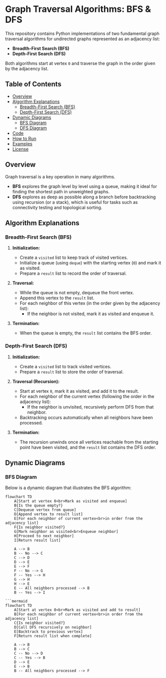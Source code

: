 # Graph Traversal Algorithms: BFS & DFS

This repository contains Python implementations of two fundamental graph traversal algorithms for undirected graphs represented as an adjacency list:
- **Breadth-First Search (BFS)**
- **Depth-First Search (DFS)**

Both algorithms start at vertex `0` and traverse the graph in the order given by the adjacency list.

## Table of Contents

- [Overview](#overview)
- [Algorithm Explanations](#algorithm-explanations)
  - [Breadth-First Search (BFS)](#breadth-first-search-bfs)
  - [Depth-First Search (DFS)](#depth-first-search-dfs)
- [Dynamic Diagrams](#dynamic-diagrams)
  - [BFS Diagram](#bfs-diagram)
  - [DFS Diagram](#dfs-diagram)
- [Code](#code)
- [How to Run](#how-to-run)
- [Examples](#examples)
- [License](#license)

## Overview

Graph traversal is a key operation in many algorithms.  
- **BFS** explores the graph level by level using a queue, making it ideal for finding the shortest path in unweighted graphs.  
- **DFS** explores as deep as possible along a branch before backtracking using recursion (or a stack), which is useful for tasks such as connectivity testing and topological sorting.

## Algorithm Explanations

### Breadth-First Search (BFS)

1. **Initialization:**  
   - Create a `visited` list to keep track of visited vertices.
   - Initialize a queue (using `deque`) with the starting vertex (`0`) and mark it as visited.
   - Prepare a `result` list to record the order of traversal.

2. **Traversal:**  
   - While the queue is not empty, dequeue the front vertex.
   - Append this vertex to the `result` list.
   - For each neighbor of this vertex (in the order given by the adjacency list):
     - If the neighbor is not visited, mark it as visited and enqueue it.

3. **Termination:**  
   - When the queue is empty, the `result` list contains the BFS order.

### Depth-First Search (DFS)

1. **Initialization:**  
   - Create a `visited` list to track visited vertices.
   - Prepare a `result` list to store the order of traversal.

2. **Traversal (Recursion):**  
   - Start at vertex `0`, mark it as visited, and add it to the result.
   - For each neighbor of the current vertex (following the order in the adjacency list):
     - If the neighbor is unvisited, recursively perform DFS from that neighbor.
   - Backtracking occurs automatically when all neighbors have been processed.

3. **Termination:**  
   - The recursion unwinds once all vertices reachable from the starting point have been visited, and the `result` list contains the DFS order.

## Dynamic Diagrams

### BFS Diagram

Below is a dynamic diagram that illustrates the BFS algorithm:

```mermaid
flowchart TD
    A[Start at vertex 0<br>Mark as visited and enqueue]
    B{Is the queue empty?}
    C[Dequeue vertex from queue]
    D[Append vertex to result list]
    E[For each neighbor of current vertex<br>in order from the adjacency list]
    F{Is neighbor visited?}
    G[Mark neighbor as visited<br>Enqueue neighbor]
    H[Proceed to next neighbor]
    I[Return result list]

    A --> B
    B -- No --> C
    C --> D
    D --> E
    E --> F
    F -- No --> G
    F -- Yes --> H
    G --> H
    H --> E
    E -- All neighbors processed --> B
    B -- Yes --> I

```mermaid
flowchart TD
    A[Start at vertex 0<br>Mark as visited and add to result]
    B[For each neighbor of current vertex<br>in order from the adjacency list]
    C{Is neighbor visited?}
    D[Call DFS recursively on neighbor]
    E[Backtrack to previous vertex]
    F[Return result list when complete]

    A --> B
    B --> C
    C -- No --> D
    C -- Yes --> B
    D --> E
    E --> B
    B -- All neighbors processed --> F
